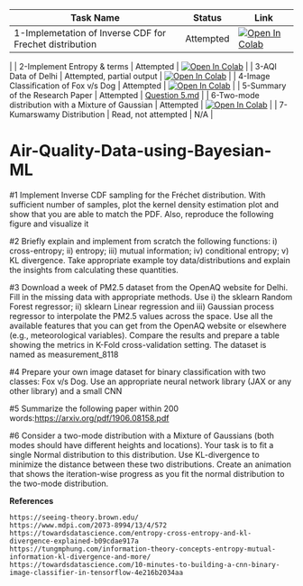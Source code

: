 | Task Name     | Status        | Link        
| ------------- | ------------- | --------    |
| 1-Implemetation of Inverse CDF for Frechet distribution         | Attempted       | [![Open In Colab](https://colab.research.google.com/assets/colab-badge.svg)](https://colab.research.google.com/drive/1SDq4D2DdW1u6WrG4Da5GmdaT_gErTol_?usp=sharing)

   |
| 2-Implement Entropy & terms         | Attempted       | [![Open In Colab](https://colab.research.google.com/assets/colab-badge.svg)](https://colab.research.google.com/drive/1ocWGpnbGnhPWZejMIs6RJnl3eLr-8hmH?usp=sharing)
   |
| 3-AQI Data of Delhi  | Attempted, partial output |  [![Open In Colab](https://colab.research.google.com/assets/colab-badge.svg)](https://colab.research.google.com/drive/16Cc2EYT4sYoOC8w-XbjcnpuFfy_IxagV?usp=sharing)    |
| 4-Image Classification of Fox v/s Dog   |  Attempted  |  [![Open In Colab](https://colab.research.google.com/assets/colab-badge.svg)](https://colab.research.google.com/drive/1DnteSNhNQTytM7_vjlQGbvObWrS74Pxx?usp=sharing)      |
| 5-Summary of the Research Paper | Attempted | [Question 5.md](https://github.com/knowkumud/Air-Quality-Data-using-Bayesian-ML/blob/main/Question%205.md)           |
| 6-Two-mode distribution with a Mixture of Gaussian | Attempted |  [![Open In Colab](https://colab.research.google.com/assets/colab-badge.svg)](https://colab.research.google.com/drive/1KVTqbyU-aEKDHhqjz7CQe6R_kkkmlu5x?usp=sharing)      |
| 7-Kumarswamy Distribution | Read, not attempted |    N/A    |

# Air-Quality-Data-using-Bayesian-ML
#1 Implement Inverse CDF sampling for the Fréchet distribution. With sufficient number of samples, plot the kernel density estimation plot and show that you are able to match the PDF. Also, reproduce the following figure and visualize it

#2 Briefly explain and implement from scratch the following functions: i) cross-entropy; ii) entropy; iii) mutual information; iv) conditional entropy; v) KL divergence. Take appropriate example toy data/distributions and explain the insights from calculating these quantities.

#3 Download a week of PM2.5 dataset from the OpenAQ website for Delhi. Fill in the missing data with appropriate methods. Use i) the sklearn Random Forest regressor; ii) sklearn Linear regression and iii) Gaussian process regressor to interpolate the PM2.5 values across the space. Use all the available features that you can get from the OpenAQ website or elsewhere (e.g., meteorological variables). Compare the results and prepare a table showing the metrics in K-Fold cross-validation setting.
The dataset is named as measurement_8118


#4 Prepare your own image dataset for binary classification with two classes: Fox v/s Dog. Use an appropriate neural network library (JAX or any other library) and a small CNN 


#5 Summarize the following paper within 200 words:https://arxiv.org/pdf/1906.08158.pdf

#6 Consider a two-mode distribution with a Mixture of Gaussians (both modes should have different heights and locations). Your task is to fit a single Normal distribution to this distribution. Use KL-divergence to minimize the distance between these two distributions. Create an animation that shows the iteration-wise progress as you fit the normal distribution to the two-mode distribution.





**References**
	
	https://seeing-theory.brown.edu/
	https://www.mdpi.com/2073-8994/13/4/572
	https://towardsdatascience.com/entropy-cross-entropy-and-kl-divergence-explained-b09cdae917a
	https://tungmphung.com/information-theory-concepts-entropy-mutual-information-kl-divergence-and-more/
	https://towardsdatascience.com/10-minutes-to-building-a-cnn-binary-image-classifier-in-tensorflow-4e216b2034aa
